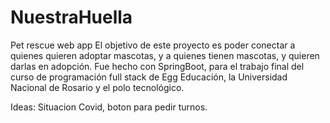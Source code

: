 # NuestraHuella
Pet rescue web app 
El objetivo de este proyecto es poder conectar a quienes quieren adoptar mascotas, y a quienes tienen mascotas, y quieren darlas en adopción. Fue hecho con SpringBoot, para el trabajo final del curso de programación full stack de Egg Educación, la Universidad Nacional de Rosario y el polo tecnológico. 


Ideas: Situacion Covid, boton para pedir turnos. 
<div class="content-blob desktop" data-card="" data-card-story="" data-card-has-blurb="" data-js-module="true">
					   <div class="card__blob">
					      <figure class="blob blob--b" data-blob-scene="" data-blob-scene-background-image="https://cdn.shopify.com/s/files/1/0249/4808/0685/files/footprint-hero-1200x1200.jpg?v=1604070877" data-blob-scene-background-video="https://cdn.shopify.com/s/files/1/0249/4808/0685/files/FP_Hub-Video_v03-1x1.mp4?v=1604070721" data-blob-scene-background-opacity="0" data-blob-scene-hover="">
					        <div data-blob="" data-blob-inherit-background="" data-blob-delay="0" data-blob-rate="0.0"></div>
					        <div data-blob="" data-blob-opacity="0.1" data-blob-inherit-background="" data-blob-delay="00.15" data-blob-rate="0.0"></div>
					        <canvas class="controller-blob-init"></canvas>
					      <canvas width="480" height="500" class="controller-blob-init" style="width: 100%; height: 100%; position: absolute; left: 0px; top: 0px;"></canvas></figure>
					   </div>
					</div>
